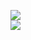 [![](https://img.shields.io/badge/Made%20With-Github%20Spray-lightgrey.svg?style=for-the-badge&logo=github)](https://github.com/Annihil/github-spray#31713)  
[![](https://i.imgur.com/2DrTn0Z.gif)](https://github.com/Annihil/github-spray)